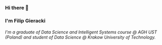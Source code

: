 ### Hi there 👋
### I'm Filip Gieracki
###### I'm a graduate of Data Science and Intelligent Systems course @ AGH UST (Poland) and student of Data Science @ Krakow University of Technology.



<!--
**fgieracki/fgieracki** is a ✨ _special_ ✨ repository because its `README.md` (this file) appears on your GitHub profile.

Here are some ideas to get you started:

- 🔭 I’m currently working on ...
- 🌱 I’m currently learning ...
- 👯 I’m looking to collaborate on ...
- 🤔 I’m looking for help with ...
- 💬 Ask me about ...
- 📫 How to reach me: ...
- 😄 Pronouns: ...
- ⚡ Fun fact: ...
-->
